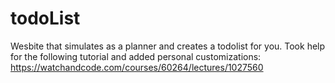 # todoList
Wesbite that simulates as a planner and creates a todolist for you. Took help for the following tutorial and added personal customizations: https://watchandcode.com/courses/60264/lectures/1027560
